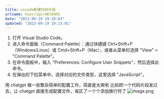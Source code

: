 ```yaml
---
title: vscode新建代码片段
urlname: hxorr1qcrd6l69h5
date: "2023-09-19 19:10:03"
updated: "2023-09-19 19:15:01"
---
```


1. 打开 Visual Studio Code。
2. 进入命令面板（Command Palette）：通过快捷键 Ctrl+Shift+P（Windows/Linux）或 Cmd+Shift+P（Mac），或者从菜单栏选择 "View" > "Command Palette"。
3. 在命令面板中，输入 "Preferences: Configure User Snippets"，然后选择此命令。
4. 在弹出的下拉菜单中，选择对应的文件类型，这里选择 "JavaScript"。

用 chatgpt 做一些繁杂简单的配置工作，简直是太爽啦
比如把一个代码片段发过去，让 chatgpt 直接生成配置文件，省区了一个个添加换行符了
![image.png](http://gyg-bawei-zg4-2103b.oss-cn-beijing.aliyuncs.com/67beb1231528737a08ada07f088c3dde.png)
